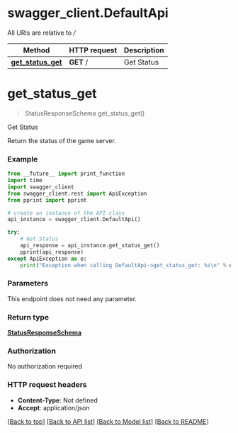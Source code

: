# swagger_client.DefaultApi

All URIs are relative to */*

Method | HTTP request | Description
------------- | ------------- | -------------
[**get_status_get**](DefaultApi.md#get_status_get) | **GET** / | Get Status

# **get_status_get**
> StatusResponseSchema get_status_get()

Get Status

Return the status of the game server.

### Example
```python
from __future__ import print_function
import time
import swagger_client
from swagger_client.rest import ApiException
from pprint import pprint

# create an instance of the API class
api_instance = swagger_client.DefaultApi()

try:
    # Get Status
    api_response = api_instance.get_status_get()
    pprint(api_response)
except ApiException as e:
    print("Exception when calling DefaultApi->get_status_get: %s\n" % e)
```

### Parameters
This endpoint does not need any parameter.

### Return type

[**StatusResponseSchema**](StatusResponseSchema.md)

### Authorization

No authorization required

### HTTP request headers

 - **Content-Type**: Not defined
 - **Accept**: application/json

[[Back to top]](#) [[Back to API list]](../README.md#documentation-for-api-endpoints) [[Back to Model list]](../README.md#documentation-for-models) [[Back to README]](../README.md)

